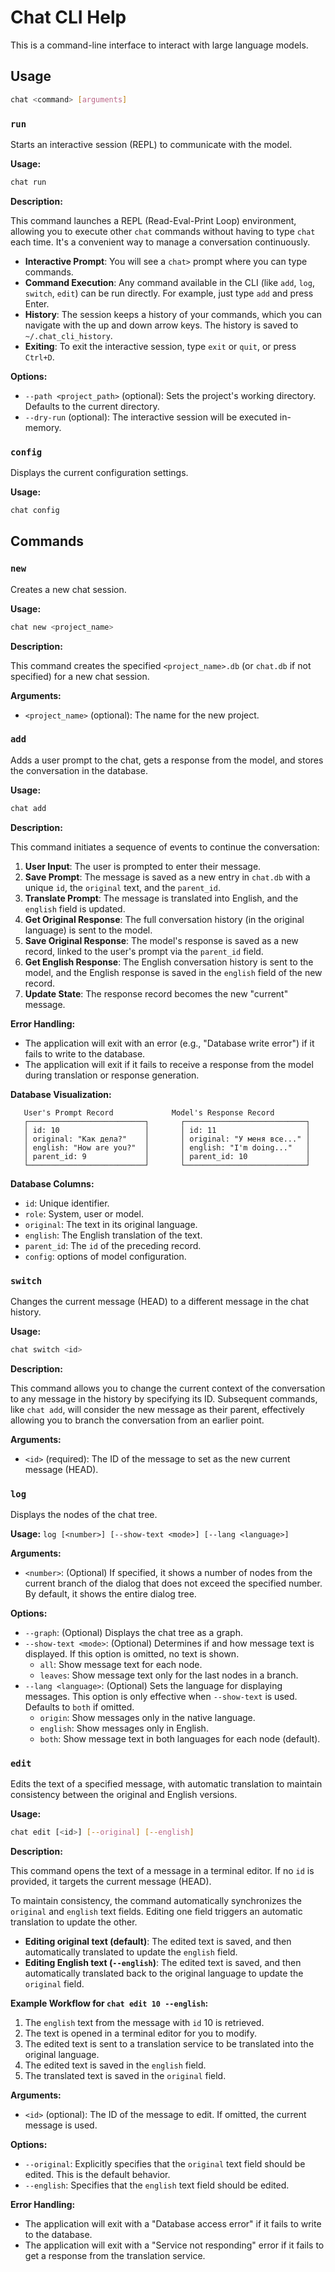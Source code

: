 # Chat CLI Help

This is a command-line interface to interact with large language models.

## Usage

```bash
chat <command> [arguments]
```

### `run`

Starts an interactive session (REPL) to communicate with the model.

**Usage:**

```bash
chat run
```

**Description:**

This command launches a REPL (Read-Eval-Print Loop) environment, allowing you to execute other `chat` commands without having to type `chat` each time. It's a convenient way to manage a conversation continuously.

*   **Interactive Prompt**: You will see a `chat>` prompt where you can type commands.
*   **Command Execution**: Any command available in the CLI (like `add`, `log`, `switch`, `edit`) can be run directly. For example, just type `add` and press Enter.
*   **History**: The session keeps a history of your commands, which you can navigate with the up and down arrow keys. The history is saved to `~/.chat_cli_history`.
*   **Exiting**: To exit the interactive session, type `exit` or `quit`, or press `Ctrl+D`.

**Options:**

*   `--path <project_path>` (optional): Sets the project's working directory. Defaults to the current directory.
*   `--dry-run` (optional): The interactive session will be executed in-memory.

### `config`

Displays the current configuration settings.

**Usage:**

```bash
chat config
```

## Commands

### `new`

Creates a new chat session.

**Usage:**

```bash
chat new <project_name>
```

**Description:**

This command creates the specified `<project_name>.db` (or `chat.db` if not specified) for a new chat session.

**Arguments:**

*   `<project_name>` (optional): The name for the new project.

### `add`

Adds a user prompt to the chat, gets a response from the model, and stores the conversation in the database.

**Usage:**

```bash
chat add
```

**Description:**

This command initiates a sequence of events to continue the conversation:

1.  **User Input**: The user is prompted to enter their message.
2.  **Save Prompt**: The message is saved as a new entry in `chat.db` with a unique `id`, the `original` text, and the `parent_id`.
3.  **Translate Prompt**: The message is translated into English, and the `english` field is updated.
4.  **Get Original Response**: The full conversation history (in the original language) is sent to the model.
5.  **Save Original Response**: The model's response is saved as a new record, linked to the user's prompt via the `parent_id` field.
6.  **Get English Response**: The English conversation history is sent to the model, and the English response is saved in the `english` field of the new record.
7.  **Update State**: The response record becomes the new "current" message.

**Error Handling:**

*   The application will exit with an error (e.g., "Database write error") if it fails to write to the database.
*   The application will exit if it fails to receive a response from the model during translation or response generation.

**Database Visualization:**

```
   User's Prompt Record             Model's Response Record
   ┌──────────────────────────┐       ┌───────────────────────────┐
   │ id: 10                   │       │ id: 11                    │
   │ original: "Как дела?"    │       │ original: "У меня все..." │
   │ english: "How are you?"  │       │ english: "I'm doing..."   │
   │ parent_id: 9             │       │ parent_id: 10             │
   └──────────────────────────┘       └───────────────────────────┘
```

**Database Columns:**

*   `id`: Unique identifier.
*   `role`: System, user or model.
*   `original`: The text in its original language.
*   `english`: The English translation of the text.
*   `parent_id`: The `id` of the preceding record.
*   `config`: options of model configuration.

### `switch`

Changes the current message (HEAD) to a different message in the chat history.

**Usage:**

```bash
chat switch <id>
```

**Description:**

This command allows you to change the current context of the conversation to any message in the history by specifying its ID. Subsequent commands, like `chat add`, will consider the new message as their parent, effectively allowing you to branch the conversation from an earlier point.

**Arguments:**

*   `<id>` (required): The ID of the message to set as the new current message (HEAD).

### `log`

Displays the nodes of the chat tree.

**Usage:** `log [<number>] [--show-text <mode>] [--lang <language>]`

**Arguments:**
*   `<number>`: (Optional) If specified, it shows a number of nodes from the current branch of the dialog that does not exceed the specified number. By default, it shows the entire dialog tree.

**Options:**
*   `--graph`: (Optional) Displays the chat tree as a graph.
*   `--show-text <mode>`: (Optional) Determines if and how message text is displayed. If this option is omitted, no text is shown.
    *   `all`: Show message text for each node.
    *   `leaves`: Show message text only for the last nodes in a branch.
*   `--lang <language>`: (Optional) Sets the language for displaying messages. This option is only effective when `--show-text` is used. Defaults to `both` if omitted.
    *   `origin`: Show messages only in the native language.
    *   `english`: Show messages only in English.
    *   `both`: Show message text in both languages for each node (default).

### `edit`

Edits the text of a specified message, with automatic translation to maintain consistency between the original and English versions.

**Usage:**

```bash
chat edit [<id>] [--original] [--english]
```

**Description:**

This command opens the text of a message in a terminal editor. If no `id` is provided, it targets the current message (HEAD).

To maintain consistency, the command automatically synchronizes the `original` and `english` text fields. Editing one field triggers an automatic translation to update the other.

*   **Editing original text (default)**: The edited text is saved, and then automatically translated to update the `english` field.
*   **Editing English text (`--english`)**: The edited text is saved, and then automatically translated back to the original language to update the `original` field.

**Example Workflow for `chat edit 10 --english`:**

1.  The `english` text from the message with `id` 10 is retrieved.
2.  The text is opened in a terminal editor for you to modify.
3.  The edited text is sent to a translation service to be translated into the original language.
4.  The edited text is saved in the `english` field.
5.  The translated text is saved in the `original` field.

**Arguments:**

*   `<id>` (optional): The ID of the message to edit. If omitted, the current message is used.

**Options:**

*   `--original`: Explicitly specifies that the `original` text field should be edited. This is the default behavior.
*   `--english`: Specifies that the `english` text field should be edited.

**Error Handling:**

*   The application will exit with a "Database access error" if it fails to write to the database.
*   The application will exit with a "Service not responding" error if it fails to get a response from the translation service.
